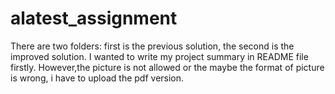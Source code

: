 # alatest_assignment
There are two folders: first is the previous solution, the second is the improved solution.
I wanted to write my project summary in README file firstly. However,the picture is not allowed or the maybe the format of picture is wrong, i have to upload the pdf version.

